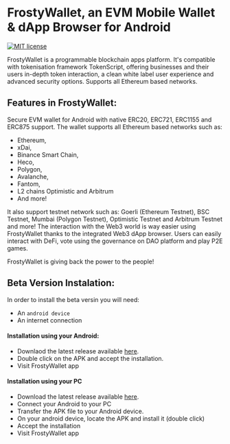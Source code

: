 # FrostyWallet, an EVM Mobile Wallet & dApp Browser for Android
[![MIT license](https://img.shields.io/badge/License-MIT-blue.svg)](https://github.com/mrcryptofrosty/FrostyWallet-android/blob/master/LICENSE)

FrostyWallet is a programmable blockchain apps platform. It's compatible with tokenisation framework TokenScript, offering businesses and their users in-depth token interaction, a clean white label user experience and advanced security options. Supports all Ethereum based networks.

## Features in FrostyWallet:

Secure EVM wallet for Android with native ERC20, ERC721, ERC1155 and ERC875 support. The wallet supports all Ethereum based networks such as:
- Ethereum, 
- xDai,
- Binance Smart Chain,
- Heco,
- Polygon,
- Avalanche,
- Fantom,
- L2 chains Optimistic and Arbitrum
- And more!

It also support testnet network such as: Goerli (Ethereum Testnet), BSC Testnet, Mumbai (Polygon Testnet), Optimistic Testnet and Arbitrum Testnet and more!
The interaction with the Web3 world is way easier using FrostyWallet thanks to the integrated Web3 dApp browser. Users can easily interact with DeFi, vote using the governance on DAO platform and play P2E games.

FrostyWallet is giving back the power to the people!

## Beta Version Instalation: 

In order to install the beta versin you will need:
- An `android device`
- An internet connection

#### Installation using your Android:

- Downlaod the latest release available [here](https://github.com/mrcryptofrosty/FrostyWallet-android/releases/tag/v0.10.1).
- Double click on the APK and accept the installation.
- Visit FrostyWallet app

#### Installation using your PC

- Download the latest release available [here](https://github.com/mrcryptofrosty/FrostyWallet-android/releases/tag/v0.10.1).
- Connect your Android to your PC
- Transfer the APK file to your Android device.
- On your android device, locate the APK and install it (double click)
- Accept the installation
- Visit FrostyWallet app
